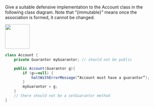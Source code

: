 <panel header=":lock::key: Give a suitable defensive implementation to the Account class.">
<question has-input="true">

Give a suitable defensive implementation to the Account class in the following class diagram. Note that “{immutable}” means once the association is formed, it cannot be changed.

<img src="{{baseUrl}}/errorHandling/defensiveProgramming/compulsoryAssociations/images/accountGuarantorImmutable.png" height="80" />
<p/>

<div slot="answer">

```java
class Account {
    private Guarantor myGuarantor; // should not be public

    public Account(Guarantor g){
        if (g==null) {
            haltWithErrorMessage(“Account must have a guarantor”);
        }
        myGuarantor = g;
    }
    // there should not be a setGuarantor method
}
```

</div>
</question>
</panel>
